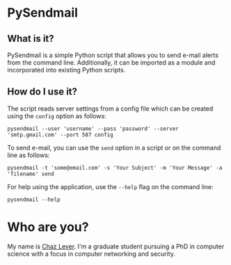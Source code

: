PySendmail
=========

## What is it? ##

PySendmail is a simple Python script that allows you to send e-mail alerts from the command line. Additionally, it can be imported as a module and incorporated into existing Python scripts.

## How do I use it? ##

The script reads server settings from a config file which can be created using the `config` option as follows:
   
    pysendmail --user 'username' --pass 'password' --server 'smtp.gmail.com' --port 587 config

To send e-mail, you can use the `send` option in a script or on the command line as follows:

    pysendmail -t 'some@email.com' -s 'Your Subject' -m 'Your Message' -a 'filename' send 

For help using the application, use the `--help` flag on the command line:

    pysendmail --help

Who are you?
==========
My name is [Chaz Lever][chazlever]. I'm a graduate student pursuing a PhD in computer science with a focus in computer networking and security.

[chazlever]:http://www.chazlever.com

